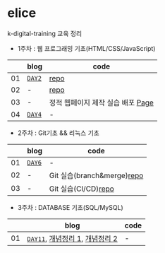 # elice
k-digital-training 교육 정리
- 1주차 : 웹 프로그래밍 기초(HTML/CSS/JavaScript)

||blog|code|
|---|---|---|
|01|[`DAY2`](https://velog.io/@ss-won/앨리스elice-레이서-1기-01주차DAY2-웹-프로그래밍-기초)|[repo](https://kdt-gitlab.elice.io/j_wish_/web)|
|02|-|[repo](https://kdt-gitlab.elice.io/j_wish_/introduce-page-jwish)|
|03|-|정적 웹페이지 제작 실습 배포 [Page](http://j_wish_.kdt-gitlab.elice.io/introduce-page-jwish/)|
|04|[`DAY4`](https://velog.io/@ss-won/앨리스elice-레이서-1기-01주차DAY4-웹-프로그래밍-기초)|-|

- 2주차 : Git기초 && 리눅스 기초

||blog|code|
|---|---|---|
|01|[`DAY6`](https://velog.io/@ss-won/앨리스elice-레이서-1기-02주차DAY6-Git-기초)|-|
|02|-|Git 실습(branch&merge)[repo](https://kdt-gitlab.elice.io/j_wish_/remote_repo)|
|03|-|Git 실습(CI/CD)[repo](https://kdt-gitlab.elice.io/j_wish_/testproject-ci-cd/-/tree/master/)|

- 3주차 : DATABASE 기초(SQL/MySQL)

||blog|code|
|---|---|---|
|01|[`DAY11`](https://velog.io/@ss-won/앨리스elice-레이서-1기-03주차DAY11-데이터베이스-기초), [개념정리 1](https://velog.io/@ss-won/Database-데이터베이스와-SQL), [개념정리 2](https://velog.io/@ss-won/DatabaseMySQL-MySQL-SELECT-구문-활용하기)|-|
